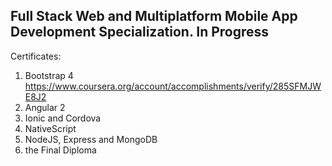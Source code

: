 ## Full Stack Web and Multiplatform Mobile App Development Specialization. In Progress

Certificates:
1. Bootstrap 4 https://www.coursera.org/account/accomplishments/verify/285SFMJWE8J2
2. Angular 2
3. Ionic and Cordova
4. NativeScript
5. NodeJS, Express and MongoDB
6. the Final Diploma 


